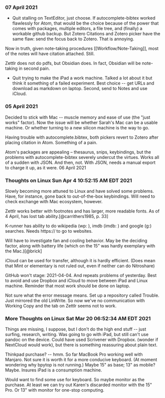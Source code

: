 ### 07 April 2021

- Quit stalling on TextEditor, just choose. If autocomplete-bibtex worked flawlessly for Atom, that would be the choice because of the power that comes with packages, multiple editors, a file tree, and (finally) a workable github backup. But Zotero Citations and Zotero picker have the same flaw: send the focus back to Zotero. That is annoying.

Now in truth, given note-taking procedures [[Workflow/Note-Taking]], most of the notes will have citation attached. Still.

Zettlr does not do pdfs, but Obsidian does. In fact, Obsidian will be note-taking in second pain.


- Quit trying to make the iPad a work machine. Talked a lot about it but think it something of a failed experiment. Best choice -- get URLs and download as markdown on laptop. Second, send to Notes and use iCloud.


### 05 April 2021

Decided to stick with Mac -- muscle memory and ease of use (the "just works" factor). Now the issue will be whether Sarah's Mac can be a usable machine. Or whether turning to a new silicon machine is the way to go.

Having trouble with autocomplete.bibtex, both pickers revert to Zotero after placing citation in Atom. Something of a pain.

Atom's packages are appealing – thesaurus, snips, keybindings, but the problems with autocomplete-bibtex severely undercut the virtues. Works all of a sudden with JSON. And then, not. With JSON, needs a manual export to charge it up, as it were. 06 April 2021



### Thoughts on Linux Sun Apr  4 10:52:15 AM EDT 2021

Slowly becoming more attuned to Linux and have solved some problems. Have, for instance, gone back to out-of-the-box keybindings. Will need to check exchange with Mac ecosystem, however.

Zettlr works better with footnotes and has larger, more readable fonts. As of 4 April, has lost tab ability.[@carrithers1985, p. 33]

K-runner has ability to do wikipedia (wp: ), imdb (imdb: ) and google (g:) searches. Needs https:// to go to websites.

Will have to investigate fan and cooling behavior. May be the deciding factor, along with battery life (which on the 15” was hardly exemplary with the Mac.)[@brick]

iCloud can be used for transfer, although it is hardly efficient. (Does mean that Mint or elementary is not ruled out, even if neither can do Nitroshare)

GitHub won't stage: 2021-04-04. And repeats problems of yesterday. Best to avoid and use Dropbox and iCloud to move between iPad and Linux machine. Reminder that most work should be done on laptop.

Not sure what the error message means. Set up a repository called Trouble. Just mirrored the old LinWrite. So now we've no communication with Working Copy and the tab on Zettlr seems not to work.

### More Thoughts on Linux Sat Mar 20 06:52:34 AM EDT 2021

Things are missing, I suppose, but I don't do the high end stuff -- just surfing, research, writing. Was going to go with iPad, but still can't use pandoc on the device. Could have used Scrivener with Dropbox. (wonder if NextCloud would work), but there is something reassuring about plain text.

Thinkpad purchase? -- hmm. So far MacBook Pro working well with Manjaro. Not sure it is worth it for a more conducive keyboard. (At moment wondering why bpytop is not running.) Maybe 15" as base; 13" as mobile? Maybe. Insures iPad is a consumption machine.

Would want to find some use for keyboard. So maybe monitor as the purchase. At least we can try out Karen's discarded monitor with the 15" Pro. Or 13" with monitor for one-stop computing.
